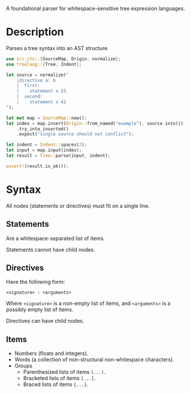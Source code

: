 A foundational parser for whitespace-sensitive tree expression languages.

# Description

Parses a tree syntax into an AST structure.

```rust
use src_ctx::{SourceMap, Origin, normalize};
use treelang::{Tree, Indent};

let source = normalize("
    |directive a: b
    |  first:
    |    statement x 23
    |  second:
    |    statement x 42
");

let mut map = SourceMap::new();
let index = map.insert(Origin::from_named("example"), source.into())
    .try_into_inserted()
    .expect("single source should not conflict");

let indent = Indent::spaces(2);
let input = map.input(index);
let result = Tree::parse(input, indent);

assert!(result.is_ok());
```

# Syntax

All nodes (statements or directives) must fit on a single line.

## Statements

Are a whitespace-separated list of items.

Statements cannot have child nodes.

## Directives

Have the following form:

```plaintext
<signature> : <arguments>
```

Where `<signature>` is a non-empty list of items, and `<arguments>` is a possibly
empty list of items.

Directives can have child nodes.

## Items

* Numbers (floats and integers).
* Words (a collection of non-structural non-whitespace characters).
* Groups
  * Parenthesized lists of items `(...)`.
  * Bracketed lists of items `[...]`.
  * Braced lists of items `{...}`.